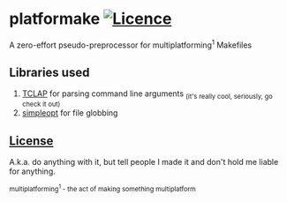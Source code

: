 # platformake [![Licence](https://img.shields.io/badge/license-MIT-blue.svg?style=flat)](LICENSE)
A zero-effort pseudo-preprocessor for multiplatforming<sup>1</sup> Makefiles

## Libraries used
1. [TCLAP](http://tclap.sourceforge.net/) for parsing command line arguments <sub>(it's really cool, seriously, go check it out)</sub>
2. [simpleopt](https://github.com/brofield/simpleopt) for file globbing

## [License](LICENSE)
A.k.a. do anything with it, but tell people I made it and don't hold me liable for anything.

<sub>multiplatforming<sup>1</sup> - the act of making something multiplatform</sub>
